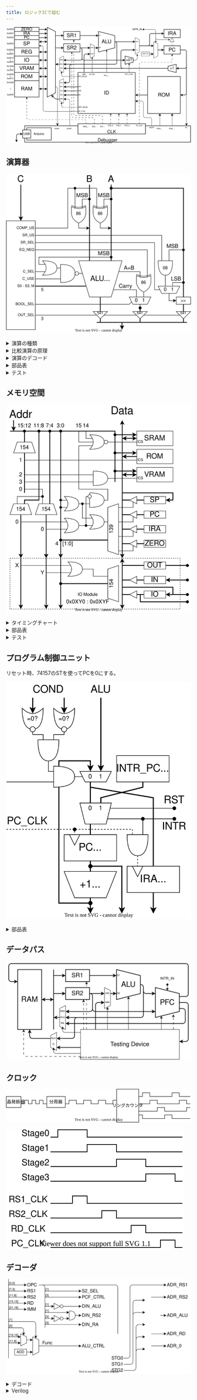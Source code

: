 ```yaml
---
title: ロジックICで組む
---
```


![](../1_Architecture/img/arch.dio.svg)

## 演算器

![](img/ALU.dio.svg)

<details>
<summary>演算の種類</summary>

| 演算         |                   |      | 演算               |      |      |
| :----------- | :---------------- | ---- | :----------------- | :--- | ---- |
| **74181**    |                   |      | **比較回路**       |      |      |
| 加算         | A+B (mod 0x10000) | add  | 一致               | A==B | eq   |
| 減算         | A-B (mod 0x10000) | sub  | 不一致             | A!=B | neq  |
| 論理積       | A&B               | and  | 比較(signed)       | A<B  | lts  |
| 論理和       | A\|B              | or   | 比較(unsigned)     | A<B  | lsu  |
| 排他的論理和 | A^B               | xor  | **シフト回路**     |      |      |
| 論理否定     | ~A                | not  | 右シフト(signed)   | A>>1 | srs  |
| 左シフト     | A<<1              | sl   | 右シフト(unsigned) | A>>1 | sru  |
| 左循環       | A<<1 + MSB        | rotl | 右循環             | A>>1 | rotr |

</details>

<details>
  <summary>比較演算の原理</summary>

　比較演算の結果は真偽値型です。結果は1bitなので16bitに広げます。（`true`→`0xffff`、`false`→`0x0000`）

#### 一致/不一致

　74181には `A=B` 出力があります。これと制御信号を XOR すると eq A B / neq A B になります。

#### 大小比較

　比較には74181の減算を使います。まず、4bitの符号なし整数の減算 $A-B$ を考えます。ビット反転して1を足すと負の数になる ($10000-X=\overline{X}+1$) ことを利用して計算します。

$$
A-B=A+(10000-B)-10000=A+\overline{B}+1-10000
$$

　減算器は実際には加算 $A+\overline{B}+1$ を計算します。キャリー出力は結果が10000以上であることを表しています。つまり、減算器のキャリーフラグが立っているとき、

$$
A+\overline{B}+1=A-B+10000 \geq 10000 \Rightarrow A \geq B
$$

| 74181     | A<B | A=B | A>B |
| --------- | --- | --- | --- |
| **Carry** | 0   | 1   | 1   |
| **A=B**   | 0   | 1   | 0   |

　符号つき整数の場合、符号ビットを反転してから同じことをやれば比較ができます。「符号ビットを反転し符号なし整数として解釈する」という操作は、大小関係を保存するからです。
</details>

<details>
<summary>演算のデコード</summary>

| 演算                 |      | C~3~ | C~2~ | C~1~ | C~0~ | 74181       | S~3~ | S~2~ | S~1~ | S~0~ | M   | C   | C_SEL | C_USE | COMP_US | SR_US | SR_SEL | EQ_NEQ | BOOL_SEL | OUT_SEL |
| :------------------- | ---- | ---- | ---- | ---- | ---- | ----------- | ---- | ---- | ---- | ---- | --- | --- | ----- | ----- | ------- | ----- | ------ | ------ | -------- | ------- |
| 加算                 | add  | 0    | 0    | 0    | 0    | A + B       | 1    | 0    | 0    | 1    | 0   | 0   | -     | 0     | 0       | -     | -      | -      | -        | 100     |
| 論理反転             | not  |      |      |      | 1    | ~A          | 0    | 0    | 0    | 0    | 1   | -   | -     | -     | 0       | -     | -      | -      | -        | 100     |
| 左シフト             | sl   |      |      | 1    | 0    | A + A       | 1    | 1    | 0    | 0    | 0   | 0   | -     | 0     | 0       | -     | -      | -      | -        | 100     |
| 左巡回               | lrot |      |      |      | 1    | A + A + MSB | 1    | 1    | 0    | 0    | 0   | MSB | 0     | 1     | 0       | -     | -      | -      | -        | 100     |
| 論理積               | and  |      | 1    | 0    | 0    | A & B       | 1    | 0    | 1    | 1    | 1   | -   | -     | -     | 0       | -     | -      | -      | -        | 100     |
| 排他的論理和         | xor  |      |      |      | 1    | A ^ B       | 0    | 1    | 1    | 0    | 1   | -   | -     | -     | 0       | -     | -      | -      | -        | 100     |
| 論理和               | or   |      |      | 1    | 0    | A \| B      | 1    | 1    | 1    | 0    | 1   | -   | -     | -     | 0       | -     | -      | -      | -        | 100     |
| 減算                 | sub  |      |      |      | 1    | A - B       | 0    | 1    | 1    | 0    | 0   | 1   | 1     | 1     | 0       | -     | -      | -      | -        | 100     |
| 一致                 | eq   | 1    | 0    | 0    | 0    | A - B - 1   | 0    | 1    | 1    | 0    | 0   | 0   | -     | 0     | 0       | -     | -      | 0      | 0        | 001     |
| 不一致               | neq  |      |      |      | 1    | A - B - 1   | 0    | 1    | 1    | 0    | 0   | 0   | -     | 0     | 0       | -     | -      | 1      | 0        | 001     |
| 比較（符号なし）     | ltu  |      |      | 1    | 0    | A - B - 1   | 0    | 1    | 1    | 0    | 0   | 0   | -     | 0     | 0       | -     | -      | -      | 1        | 001     |
| 比較（符号付き）     | lts  |      |      |      | 1    | A - B - 1   | 0    | 1    | 1    | 0    | 0   | 0   | -     | 0     | 1       | -     | -      | -      | 1        | 001     |
| 右シフト（符号なし） | sru  |      | 1    | 0    | 0    | -           | -    | -    | -    | -    | -   | -   | -     | -     | -       | 0     | 0      | -      | -        | 010     |
| 右シフト（符号付き） | srs  |      |      |      | 1    | -           | -    | -    | -    | -    | -   | -   | -     | -     | -       | 1     | 0      | -      | -        | 010     |
| 右巡回               | rrot |      |      | 1    | 0    | -           | -    | -    | -    | -    | -   | -   | -     | -     | -       | -     | 1      | -      | -        | 010     |
| -                    |      |      |      |      | 1    | -           | -    | -    | -    | -    | -   | -   | -     | -     | -       | -     | 1      | -      | -        | 010     |

| OUT           | Deode               |
| :------------ | :------------------ |
| S~3~          | ?                   |
| S~2~          | ?                   |
| S~1~          | OR(C~1~,C~0~)       |
| S~0~          | NOR(C~3~,C~1~,C~0~) |
| M             | ?                   |
| C_SEL         | C~2~                |
| C_USE         | ?                   |
| COMP_US       | AND(C~3~,C~1~,C~0~) |
| SR_US         | C~3~                |
| SR_SEL        | C~2~                |
| EQ_NEQ        | C~3~                |
| BOOL_SEL      | C~2~                |
| OUT_SEL_ALU   | NOT(C~3~)           |
| OUT_SEL_BOOL  | ?                   |
| OUT_SEL_SHIFT | ?                   |


</details>

<details>
<summary>部品表</summary>

| BOM                |                              | #   |
| :----------------- | ---------------------------- | --- |
| ALU                | [74HC181](./doc/74HC181.pdf) | 4   |
| Carry              | [74HC182](./doc/74HC182.pdf) | 1   |
| XOR                | [74HC86](./doc/74HC86.pdf)   | 1   |
| 3 to 8 Decoder     | [74HC138](./doc/74HC138.pdf) | 1   |
| 3 State Buffer     | [74HC541](./doc/74HC540.pdf) | 2   |
| 3 State Buffer Inv | [74HC540](./doc/74HC540.pdf) | 4   |
| OR                 | 74HC12                       | 1   |
| NAND (1bit MUX)    | 74HC00                       | 1   |

1bitのマルチプレクサは4個のNANDで構成できます。

$$
MUX = A \cdot S + B \cdot \overline{S} = \overline{\overline{A \cdot S}\cdot\overline{A\cdot\overline{S}}}
$$

</details>

<details>
<summary>テスト</summary>

ALUは36入力16出力の組み合わせ回路。2^36パターンを全検査する。

![](img/ALU_test.dio.svg)

1. 入力レジスタにセット
2. パルスを送信
3. ALUの計算を待つ
4. 規定の遅延時間後の出力がラッチされる
5. 出力を読み取る
6. 一致するか確認

</details>

## メモリ空間

![](img/RAM.dio.svg)

<details>
<summary>タイミングチャート</summary>

#### SRAM

#### レジスタ

#### カウンタ

</details>

<details>
<summary>部品表</summary>

| BOM             |                              | #   |
| :-------------- | ---------------------------- | --- |
| 4 to 16 Decoder | [74HC154](./doc/74HC154.pdf) | 3   |
| 2 to 4 Decoder  | [74HC139](./doc/74HC139.pdf) | 1   |

</details>

<details>
<summary>テスト</summary>

メモリ空間は16入力16出力で状態空間が 2^16^(2^16) 。状態が独立で相互作用がないと考えれば、各bitごとに読み書きをチェックすればいい。また、各チップごとにランダムにエントリを選択して読み書きする。

</details>

## プログラム制御ユニット

リセット時、74157のSTを使ってPCを0にする。

![](img/PFC.dio.svg)

<details>
<summary>部品表</summary>

| BOM         |                                | #   |
| :---------- | ------------------------------ | --- |
| Multiplexer | [74HC157](./doc/74HC157.pdf)   | 8   |
| Adder       | [74HC283](./doc/74HC283.pdf)   | 4   |
| DFF         | [74HC574](./doc/74HC564.pdf)   | 4   |
| 8in OR      | [74HC4078](./doc/74HC4078.pdf) | 2   |
| AND         | 74HC08                         | 1   |
|             |                                | 19  |

</details>

## データパス

![](img/datapath.dio.svg)

## クロック

![](img/clk_circuit.dio.svg)

![](img/clk_timing.dio.svg)

## デコーダ

![](img/decoder.dio.svg)

<details>
<summary>デコード</summary>

|        | ALU  | S2  | DIN | 1.ADR | 2.ADR | 3.ADR |
| ------ | ---- | --- | --- | ----- | ----- | ----- |
| add    | Func | RS2 | ALU | RS1   | RS2   | RD    |
| addi   | Func | IMM | ALU | RS1   | -     | RD    |
| load   | ADD  | IMM | RS2 | RS1   | ALU   | RD    |
| store  | ADD  | IMM | RS2 | RS1   | RS2   | ALU   |
| callif | ADD  | IMM | RA  | RS1   | RS2   | RD    |

</details>

<details>
<summary>Verilog</summary>


```{.language-verilog}
`define CALC  4'b0000
`define CALCI 4'b0001
`define LOAD  4'b0011
`define STORE 4'b0111
`define CALIF 4'b1111

module ID(
    input  wire [31: 0] OP,
    output wire [ 3: 0] RS1,
    output wire [ 3: 0] RS2,
    output wire [ 3: 0] RD,
    output wire [31:16] IMM,
    output wire [ 1: 0] DIN_SEL,
    output wire [ 1: 0] ADDR_SEL,
    output wire [ 3: 0] ALU_CTRL,
    output wire         PFC_CTRL,
);

wire [3:0] OPC;

assign RS1 = OP[ 3: 0];
assign RS2 = OP[ 7: 4];
assign RD  = OP[11: 8];
assign OPC = OP[15:12];
assign IMM = OP[31:16];

assign ALU_CTRL = OPC==`CALC  ? OP[19:16]
                : OPC==`CALCI ? OP[ 7: 4]
                : `ALU_ADD;

assign ADDR_SEL = STAGE==0 ? `ADDR_RS1
                : STAGE==1 ? `ADDR_RS2
                : STAGE==2 ? `ADDR_RD;

assign DIN_SEL = OPC==`CALC|`CALCI ? `DIN_ALU 
               : OPC==`LOAD|`STORE ? `DIN_RS2
               : OPC==`CALLIF     ? `DIN_RA;

assign S2_SEL = OPC==`CALC ? `S2_RS2 
                           : `S2_IMM;

endmodule
```

</details>
